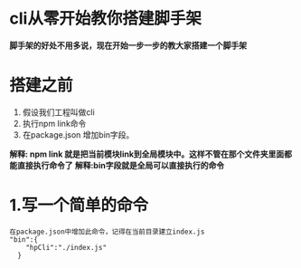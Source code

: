 # cli从零开始教你搭建脚手架

**脚手架的好处不用多说，现在开始一步一步的教大家搭建一个脚手架**

# 搭建之前
  1. 假设我们工程叫做cli
  2. 执行npm link命令
  3. 在package.json 增加bin字段。
   
**解释: npm link 就是把当前模块link到全局模块中。这样不管在那个文件夹里面都能直接执行命令了**
**解释:bin字段就是全局可以直接执行的命令**

# 1.写一个简单的命令

```
在package.json中增加此命令，记得在当前目录建立index.js
"bin":{
    "hpCli":"./index.js"
  }
```
```

```


